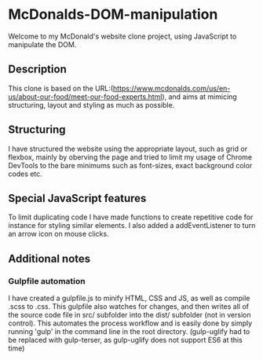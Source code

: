 # McDonalds-DOM-manipulation

Welcome to my McDonald's website clone project, using JavaScript to manipulate the DOM.

## Description

This clone is based on the URL:(https://www.mcdonalds.com/us/en-us/about-our-food/meet-our-food-experts.html), and aims at mimicing structuring, layout and styling as much as possible. 

## Structuring

I have structured the website using the appropriate layout, such as grid or flexbox, mainly by oberving the page and tried to limit my usage of Chrome DevTools to the bare minimums such as font-sizes, exact background color codes etc.

## Special JavaScript features

To limit duplicating code I have made functions to create repetitive code for instance for styling similar elements. I also added a addEventListener to turn an arrow icon on mouse clicks.

## Additional notes

### Gulpfile automation
I have created a gulpfile.js to minify HTML, CSS and JS, as well as compile .scss to .css. This gulpfile also watches for changes, and then writes all of the source code file in src/ subfolder into the dist/ subfolder (not in version control). This automates the process workflow and is easily done by simply running 'gulp' in the command line in the root directory. (gulp-uglify had to be replaced with gulp-terser, as gulp-uglify does not support ES6 at this time)